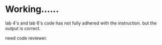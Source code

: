 # Working......

lab 4's and lab 6's code has not fully adhered with the instruction.
but the output is correct.

need code reviewer.
